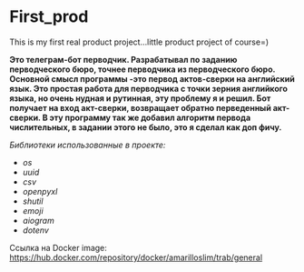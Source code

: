 # First_prod
This is my first real product project…little product project of course=)

<b>Это телеграм-бот перводчик.
Разрабатывал по заданию перводческого бюро, точнее перводчика из перводческого бюро.
Основной смысл программы -это первод актов-сверки на английский язык.
Это простая работа для перводчика с точки зерния английкого языка, но очень нудная и рутинная,
эту проблему я и решил. Бот получает на вход акт-сверки, возвращает обратно перведенный акт-сверки.
В эту программу так же добавил алгоритм первода числительных, в задании этого не было, это я сделал как доп фичу.</b>

<i>
  Библиотеки использованные в проекте:
  
  <ul>
    <li>os</li>
    <li>uuid</li>
    <li>csv</li>
    <li>openpyxl</li>
    <li>shutil</li>
    <li>emoji</li>
    <li>aiogram</li>
    <li>dotenv</li>
  </ul>
</i>

Ссылка на Docker image: <a>https://hub.docker.com/repository/docker/amarilloslim/trab/general</a>
